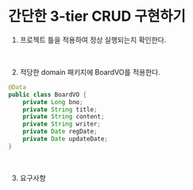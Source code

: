 # 간단한 3-tier CRUD 구현하기

1. 프로젝트 틀을 적용하여 정상 실행되는지 확인한다.

<br/>

2. 적당한 domain 패키지에 BoardVO를 적용한다.

```java
@Data
public class BoardVO {
    private Long bno;
    private String title;
    private String content;
    private String writer;
    private Date regDate;
    private Date updateDate;
}
```

<br/>

3. 요구사항

![]()